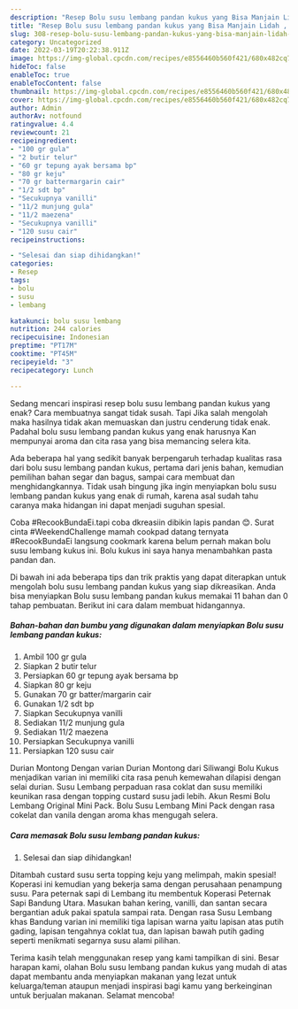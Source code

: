```yaml
---
description: "Resep Bolu susu lembang pandan kukus yang Bisa Manjain Lidah , Lezat Sekali"
title: "Resep Bolu susu lembang pandan kukus yang Bisa Manjain Lidah , Lezat Sekali"
slug: 308-resep-bolu-susu-lembang-pandan-kukus-yang-bisa-manjain-lidah-lezat-sekali
category: Uncategorized
date: 2022-03-19T20:22:38.911Z
image: https://img-global.cpcdn.com/recipes/e8556460b560f421/680x482cq70/bolu-susu-lembang-pandan-kukus-foto-resep-utama.jpg
hideToc: false
enableToc: true
enableTocContent: false
thumbnail: https://img-global.cpcdn.com/recipes/e8556460b560f421/680x482cq70/bolu-susu-lembang-pandan-kukus-foto-resep-utama.jpg
cover: https://img-global.cpcdn.com/recipes/e8556460b560f421/680x482cq70/bolu-susu-lembang-pandan-kukus-foto-resep-utama.jpg
author: Admin
authorAv: notfound
ratingvalue: 4.4
reviewcount: 21
recipeingredient:
- "100 gr gula"
- "2 butir telur"
- "60 gr tepung ayak bersama bp"
- "80 gr keju"
- "70 gr battermargarin cair"
- "1/2 sdt bp"
- "Secukupnya vanilli"
- "11/2 munjung gula"
- "11/2 maezena"
- "Secukupnya vanilli"
- "120 susu cair"
recipeinstructions:

- "Selesai dan siap dihidangkan!"
categories:
- Resep
tags:
- bolu
- susu
- lembang

katakunci: bolu susu lembang 
nutrition: 244 calories
recipecuisine: Indonesian
preptime: "PT17M"
cooktime: "PT45M"
recipeyield: "3"
recipecategory: Lunch

---
```



Sedang mencari inspirasi resep bolu susu lembang pandan kukus yang enak? Cara membuatnya sangat tidak susah. Tapi Jika salah mengolah maka hasilnya tidak akan memuaskan dan justru cenderung tidak enak. Padahal bolu susu lembang pandan kukus yang enak harusnya Kan mempunyai aroma dan cita rasa yang bisa memancing selera kita.


Ada beberapa hal yang sedikit banyak berpengaruh terhadap kualitas rasa dari bolu susu lembang pandan kukus, pertama dari jenis bahan, kemudian pemilihan bahan segar dan bagus, sampai cara membuat dan menghidangkannya. Tidak usah bingung jika ingin menyiapkan bolu susu lembang pandan kukus yang enak di rumah, karena asal sudah tahu caranya maka hidangan ini dapat menjadi suguhan spesial.

Coba #RecookBundaEi.tapi coba dkreasiin dibikin lapis pandan 😊. Surat cinta #WeekendChallenge mamah cookpad datang ternyata #RecookBundaEi langsung cookmark karena belum pernah makan bolu susu lembang kukus ini. Bolu kukus ini saya hanya menambahkan pasta pandan dan.


Di bawah ini ada beberapa tips dan trik praktis yang dapat diterapkan untuk mengolah bolu susu lembang pandan kukus yang siap dikreasikan. Anda bisa menyiapkan Bolu susu lembang pandan kukus memakai 11 bahan dan 0 tahap pembuatan. Berikut ini cara dalam membuat hidangannya.

<!--inarticleads1-->

##### Bahan-bahan dan bumbu yang digunakan dalam menyiapkan Bolu susu lembang pandan kukus:

1. Ambil 100 gr gula
1. Siapkan 2 butir telur
1. Persiapkan 60 gr tepung ayak bersama bp
1. Siapkan 80 gr keju
1. Gunakan 70 gr batter/margarin cair
1. Gunakan 1/2 sdt bp
1. Siapkan Secukupnya vanilli
1. Sediakan 11/2 munjung gula
1. Sediakan 11/2 maezena
1. Persiapkan Secukupnya vanilli
1. Persiapkan 120 susu cair


Durian Montong Dengan varian Durian Montong dari Siliwangi Bolu Kukus menjadikan varian ini memiliki cita rasa penuh kemewahan dilapisi dengan selai durian. Susu Lembang perpaduan rasa coklat dan susu memiliki keunikan rasa dengan topping custard susu jadi lebih. Akun Resmi Bolu Lembang Original Mini Pack. Bolu Susu Lembang Mini Pack dengan rasa cokelat dan vanila dengan aroma khas mengugah selera. 

<!--inarticleads2-->

##### Cara memasak Bolu susu lembang pandan kukus:


1. Selesai dan siap dihidangkan!

Ditambah custard susu serta topping keju yang melimpah, makin spesial! Koperasi ini kemudian yang bekerja sama dengan perusahaan penampung susu. Para peternak sapi di Lembang itu membentuk Koperasi Peternak Sapi Bandung Utara. Masukan bahan kering, vanilli, dan santan secara bergantian aduk pakai spatula sampai rata. Dengan rasa Susu Lembang khas Bandung varian ini memiliki tiga lapisan warna yaitu lapisan atas putih gading, lapisan tengahnya coklat tua, dan lapisan bawah putih gading seperti menikmati segarnya susu alami pilihan. 

Terima kasih telah menggunakan resep yang kami tampilkan di sini. Besar harapan kami, olahan Bolu susu lembang pandan kukus yang mudah di atas dapat membantu anda menyiapkan makanan yang lezat untuk keluarga/teman ataupun menjadi inspirasi bagi kamu yang berkeinginan untuk berjualan makanan. Selamat mencoba!
